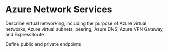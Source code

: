 # Azure Network Services

Describe virtual networking, including the purpose of Azure virtual networks, Azure virtual subnets, peering, Azure DNS, Azure VPN Gateway, and ExpressRoute

Define public and private endpoints